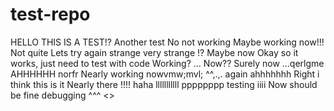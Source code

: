 # test-repo
HELLO THIS IS A TEST!?
Another test
No not working
Maybe working now!!!
Not quite
Lets try again
strange
very strange
!?
Maybe now
Okay so it works, just need to test with code
Working?
...
Now??
Surely now
...qerlgme
AHHHHHH
norfr
Nearly working nowvmw;mvl;
^^,.,.
again
ahhhhhhh
Right i think this is it
Nearly there
!!!!
haha
lllllllllll
pppppppp
testing
iiii
Now should be fine
debugging
^^^
<>
